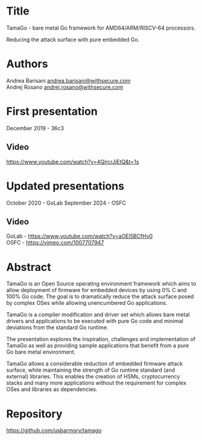 Title
=====

TamaGo - bare metal Go framework for AMD64/ARM/RISCV-64 processors.

Reducing the attack surface with pure embedded Go.

Authors
=======

Andrea Barisani <andrea.barisani@withsecure.com>  
Andrej Rosano   <andrej.rosano@withsecure.com>  

First presentation
==================

December 2019 - 36c3

Video
-----

https://www.youtube.com/watch?v=4QircrJjEtQ&t=1s

Updated presentations
=====================

October   2020 - GoLab
September 2024 - OSFC

Video
-----

GoLab - https://www.youtube.com/watch?v=aOEl5BCfHv0  
OSFC  - https://vimeo.com/1007707947

Abstract
========

TamaGo is an Open Source operating environment framework which aims to allow
deployment of firmware for embedded devices by using 0% C and 100% Go code.
The goal is to dramatically reduce the attack surface posed by complex OSes
while allowing unencumbered Go applications.

TamaGo is a compiler modification and driver set which allows bare metal
drivers and applications to be executed with pure Go code and minimal
deviations from the standard Go runtime.

The presentation explores the inspiration, challenges and implementation of
TamaGo as well as providing sample applications that benefit from a pure Go
bare metal environment.

TamaGo allows a considerable reduction of embedded firmware attack surface,
while maintaining the strength of Go runtime standard (and external) libraries.
This enables the creation of HSMs, cryptocurrency stacks and many more
applications without the requirement for complex OSes and libraries as
dependencies.

Repository
==========

https://github.com/usbarmory/tamago
